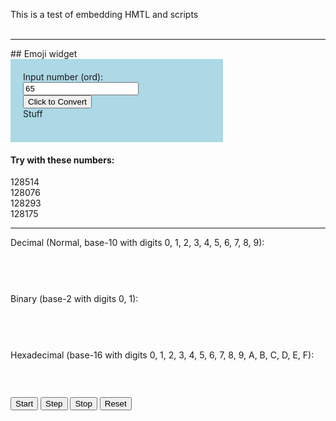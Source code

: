 This is a test of embedding HMTL and scripts <br><br>
<hr>
## Emoji widget

<div style="background-color:lightblue; padding:20px; width:300px;">
	Input number (ord): 
	<input id="ordNumberInput" type="number" min="0" value="65"></input><br>
	<input type="button" value="Click to Convert" onclick="convertToEmoji();"></input>
	<div id="emojiOutput" style="width:100px;">Stuff</div>
<br></div>

<script>
	function convertToEmoji(){
		var num = document.getElementById("ordNumberInput").value;
		var emoji = String.fromCharCode(num);
		emoji = '&#x'+num
		document.getElementById('emojiOutput').innerText = String.fromCodePoint(num);;
	}
</script>

#### Try with these numbers:
128514<br>
128076<br>
128293<br>
128175<br>



<hr>
<p>Decimal (Normal, base-10 with digits 0, 1, 2, 3, 4, 5, 6, 7, 8, 9):</p>

<div id="odometerDecDiv" style="width:100%; height:45px; line-height: 45px;"></div>

<p>Binary (base-2 with digits 0, 1):</p>

<div id="odometerBinDiv" style="width:100%; height:45px; line-height: 45px;"></div>

<p>Hexadecimal (base-16 with digits 0, 1, 2, 3, 4, 5, 6, 7, 8, 9, A, B, C, D, E, F):</p>

<div id="odometerHexDiv" style="width:100%; height:45px; line-height: 45px;"></div>

<input type="button" value="Start" onclick="runodometers();" /> 
<input type="button" value="Step" onclick="update();" /> 
<input type="button" value="Stop" onclick="stopodometers();" /> 
<input type="button" value="Reset" onclick="n = 0; myOdometerDec.set(0); myOdometerBin.set(0); myOdometerHex.set(0);" />


<!--<script src="http://inventwithpython.com/source/odometer.js" type="text/javascript"></script>
<script src="http://inventwithpython.com/source/odometerdisplay.js" type="text/javascript"></script>
-->
<script type="text/javascript">


//============================================================================//
//  Gavin Brock's CSS/JavaScript Animated Odometer
//  Version 1.0 - April 7th 2008
//============================================================================//
//  Copyright (C) 2008 Gavin Brock
//
//  This program is free software: you can redistribute it and/or modify
//  it under the terms of the GNU General Public License as published by
//  the Free Software Foundation, either version 3 of the License, or
//  (at your option) any later version.
//
//  This program is distributed in the hope that it will be useful,
//  but WITHOUT ANY WARRANTY; without even the implied warranty of
//  MERCHANTABILITY or FITNESS FOR A PARTICULAR PURPOSE.  See the
//  GNU General Public License for more details.
//
//  You should have received a copy of the GNU General Public License
//  along with this program.  If not, see <http://www.gnu.org/licenses/>.
//============================================================================//

// The hexadecimal and binary ugly hacks are to be solely blamed on Al Sweigart though.
// This is throwaway code. Go to Gavin's website for the original source code.

function OdometerHex (parentDiv,opts) {
    if (!parentDiv) throw "ERROR: Odometer object must be past a document element.";

    this.digits       = 6;
    this.digitHeight  = 40;
    this.digitPadding = 0;
    this.digitWidth   = 30;
    this.bustedness   = 2;
    this.fontStyle    = "font-family: Courier New, Courier, monospace; font-weight: 900;";
    this.value        = -1;

    for (var key in opts) { this[key] = opts[key]; }

    var style = {
        digits:        "position:absolute; height:"+this.digitHeight+"px; width:"+(this.digitWidth-(2*this.digitPadding))+"px; "+
                       "padding:"+this.digitPadding+"px; font-size:"+(this.digitHeight-(2*this.digitPadding))+"px; "+
                       "background:black; color:white; text-align:center; "+this.fontStyle,
        columns:       "position:relative; float:left; overflow:hidden;"+
                       "height:"+this.digitHeight+"px; width:"+this.digitWidth+"px;",
        highlight:     "position:absolute; background:white; opacity:0.25; filter:alpha(opacity=25); width:100%; left:0px;",
        lowlight:      "position:absolute; background:black; opacity:0.25; filter:alpha(opacity=25); width:100%; left:0px;",
        sidehighlight: "position:absolute; background:white; opacity:0.50; filter:alpha(opacity=50); height:100%; top:0px;",
        sidelowlight:  "position:absolute; background:black; opacity:0.50; filter:alpha(opacity=50); height:100%; top:0px;"
    };

    var highlights = [
        "top:20%;   height:32%;" + style.highlight,
        "top:27.5%; height:16%;" + style.highlight,
        "top:32.5%; height:6%;"  + style.highlight,
        "right:0%;  width:6%;"   + style.sidelowlight,
        "left:0%;   width:4%;"   + style.sidehighlight,
        "top:0%;    height:14%;" + style.lowlight,
        "bottom:0%; height:25%;" + style.lowlight,
        "bottom:0%; height:8%;"  + style.lowlight
    ];

    this.setDigitValue = function (digit, val, frac) {
        var di = digitInfo[digit];
        var px = Math.floor(this.digitHeight * frac);
        px = px + di.offset;
        if (val != di.last_val) {

            // swaps digitA and digitB
            var tmp = di.digitA;
            di.digitA = di.digitB;
            di.digitB = tmp;

            di.digitA.innerHTML = val;
            di.digitB.innerHTML = ((parseInt(val, 16)) % 16).toString(16);
            di.last_val = val;
        }
        if (px != di.last_px) {
            di.digitA.style.top = (0-px)+"px";
            di.digitB.style.top = (0-px+this.digitHeight)+"px";
            di.last_px = px;
        }
    };


    this.set = function (inVal) {
        if (inVal < 0) throw "ERROR: Odometer value cannot be negative.";
        this.value = inVal;

        var numb = Math.floor(inVal);
        var frac = inVal - numb;
        numb = numb.toString(16); // convert to hex
        //numb = String(numb);

        for (var i=0; i < this.digits; i++) {
            var num = numb.substring(numb.length-i-1, numb.length-i) || 0;
            this.setDigitValue(this.digits-i-1, num, frac);
            if (num != 'F') {
                frac = 0;
            }
        }
    };

    this.get = function () {
        return(this.value);
    };


    var odometerDiv = document.createElement("div")
    odometerDiv.setAttribute("id","odometer");
    odometerDiv.style.cssText="text-align: left";
    parentDiv.appendChild(odometerDiv);

    var digitInfo = new Array();
    for (var i=0; i < this.digits; i++) {
        var digitDivA = document.createElement("div");
        digitDivA.setAttribute("id","odometer_digit_"+i+"a");
        digitDivA.style.cssText=style.digits;

        var digitDivB = document.createElement("div");
        digitDivB.setAttribute("id","odometer_digit_"+i+"b");
        digitDivB.style.cssText = style.digits;

        var digitColDiv = document.createElement("div");
        digitColDiv.style.cssText = style.columns;

        digitColDiv.appendChild(digitDivB);
        digitColDiv.appendChild(digitDivA);

        for (var j in highlights) {
            var hdiv = document.createElement("div");
            hdiv.innerHTML="<p></p>"; // For Dumb IE
            hdiv.style.cssText = highlights[j];
            digitColDiv.appendChild(hdiv);
        }
        odometerDiv.appendChild(digitColDiv);
    var offset = Math.floor(Math.random()*this.bustedness);
    digitInfo.push({digitA:digitDivA, digitB:digitDivB, last_val:-1, last_px: -1, offset:offset});
    };


    if (this.value >= 0) this.set(this.value);
}


function OdometerBin (parentDiv,opts) {
    if (!parentDiv) throw "ERROR: Odometer object must be past a document element.";

    this.digits       = 6;
    this.digitHeight  = 40;
    this.digitPadding = 0;
    this.digitWidth   = 30;
    this.bustedness   = 2;
    this.fontStyle    = "font-family: Courier New, Courier, monospace; font-weight: 900;";
    this.value        = -1;

    for (var key in opts) { this[key] = opts[key]; }

    var style = {
        digits:        "position:absolute; height:"+this.digitHeight+"px; width:"+(this.digitWidth-(2*this.digitPadding))+"px; "+
                       "padding:"+this.digitPadding+"px; font-size:"+(this.digitHeight-(2*this.digitPadding))+"px; "+
                       "background:black; color:white; text-align:center; "+this.fontStyle,
        columns:       "position:relative; float:left; overflow:hidden;"+
                       "height:"+this.digitHeight+"px; width:"+this.digitWidth+"px;",
        highlight:     "position:absolute; background:white; opacity:0.25; filter:alpha(opacity=25); width:100%; left:0px;",
        lowlight:      "position:absolute; background:black; opacity:0.25; filter:alpha(opacity=25); width:100%; left:0px;",
        sidehighlight: "position:absolute; background:white; opacity:0.50; filter:alpha(opacity=50); height:100%; top:0px;",
        sidelowlight:  "position:absolute; background:black; opacity:0.50; filter:alpha(opacity=50); height:100%; top:0px;"
    };

    var highlights = [
        "top:20%;   height:32%;" + style.highlight,
        "top:27.5%; height:16%;" + style.highlight,
        "top:32.5%; height:6%;"  + style.highlight,
        "right:0%;  width:6%;"   + style.sidelowlight,
        "left:0%;   width:4%;"   + style.sidehighlight,
        "top:0%;    height:14%;" + style.lowlight,
        "bottom:0%; height:25%;" + style.lowlight,
        "bottom:0%; height:8%;"  + style.lowlight
    ];

    this.setDigitValue = function (digit, val, frac) {
        var di = digitInfo[digit];
        var px = Math.floor(this.digitHeight * frac);
        px = px + di.offset;
        if (val != di.last_val) {

            // swaps digitA and digitB
            var tmp = di.digitA;
            di.digitA = di.digitB;
            di.digitB = tmp;

            di.digitA.innerHTML = val;
            di.digitB.innerHTML = ((parseInt(val, 2)) % 2).toString(2);
            di.last_val = val;
        }
        if (px != di.last_px) {
            di.digitA.style.top = (0-px)+"px";
            di.digitB.style.top = (0-px+this.digitHeight)+"px";
            di.last_px = px;
        }
    };


    this.set = function (inVal) {
        if (inVal < 0) throw "ERROR: Odometer value cannot be negative.";
        this.value = inVal;

        var numb = Math.floor(inVal);
        var frac = inVal - numb;
        numb = numb.toString(2); // convert to bin
        //numb = String(numb);

        for (var i=0; i < this.digits; i++) {
            var num = numb.substring(numb.length-i-1, numb.length-i) || 0;
            this.setDigitValue(this.digits-i-1, num, frac);
            if (num != '1') {
                frac = 0;
            }
        }
    };

    this.get = function () {
        return(this.value);
    };

    var odometerDiv = document.createElement("div")
    odometerDiv.setAttribute("id","odometer");
    odometerDiv.style.cssText="text-align: left";
    parentDiv.appendChild(odometerDiv);

    var digitInfo = new Array();
    for (var i=0; i < this.digits; i++) {
        var digitDivA = document.createElement("div");
        digitDivA.setAttribute("id","odometer_digit_"+i+"a");
        digitDivA.style.cssText=style.digits;

        var digitDivB = document.createElement("div");
        digitDivB.setAttribute("id","odometer_digit_"+i+"b");
        digitDivB.style.cssText = style.digits;

        var digitColDiv = document.createElement("div");
        digitColDiv.style.cssText = style.columns;

        digitColDiv.appendChild(digitDivB);
        digitColDiv.appendChild(digitDivA);

        for (var j in highlights) {
            var hdiv = document.createElement("div");
            hdiv.innerHTML="<p></p>"; // For Dumb IE
            hdiv.style.cssText = highlights[j];
            digitColDiv.appendChild(hdiv);
        }
        odometerDiv.appendChild(digitColDiv);
    var offset = Math.floor(Math.random()*this.bustedness);
    digitInfo.push({digitA:digitDivA, digitB:digitDivB, last_val:-1, last_px: -1, offset:offset});
    };


    if (this.value >= 0) this.set(this.value);
}

function OdometerDec (parentDiv,opts) {
    if (!parentDiv) throw "ERROR: Odometer object must be past a document element.";

    this.digits       = 6;
    this.digitHeight  = 40;
    this.digitPadding = 0;
    this.digitWidth   = 30;
    this.bustedness   = 2;
    this.fontStyle    = "font-family: Courier New, Courier, monospace; font-weight: 900;";
    this.value        = -1;

    for (var key in opts) { this[key] = opts[key]; }

    var style = {
        digits:        "position:absolute; height:"+this.digitHeight+"px; width:"+(this.digitWidth-(2*this.digitPadding))+"px; "+
                       "padding:"+this.digitPadding+"px; font-size:"+(this.digitHeight-(2*this.digitPadding))+"px; "+
                       "background:black; color:white; text-align:center; "+this.fontStyle,
        columns:       "position:relative; float:left; overflow:hidden;"+
                       "height:"+this.digitHeight+"px; width:"+this.digitWidth+"px;",
        highlight:     "position:absolute; background:white; opacity:0.25; filter:alpha(opacity=25); width:100%; left:0px;",
        lowlight:      "position:absolute; background:black; opacity:0.25; filter:alpha(opacity=25); width:100%; left:0px;",
        sidehighlight: "position:absolute; background:white; opacity:0.50; filter:alpha(opacity=50); height:100%; top:0px;",
        sidelowlight:  "position:absolute; background:black; opacity:0.50; filter:alpha(opacity=50); height:100%; top:0px;"
    };

    var highlights = [
        "top:20%;   height:32%;" + style.highlight,
        "top:27.5%; height:16%;" + style.highlight,
        "top:32.5%; height:6%;"  + style.highlight,
        "right:0%;  width:6%;"   + style.sidelowlight,
        "left:0%;   width:4%;"   + style.sidehighlight,
        "top:0%;    height:14%;" + style.lowlight,
        "bottom:0%; height:25%;" + style.lowlight,
        "bottom:0%; height:8%;"  + style.lowlight
    ];

    this.setDigitValue = function (digit, val, frac) {
	var di = digitInfo[digit];
       	var px = Math.floor(this.digitHeight * frac);
	px = px + di.offset;
	if (val != di.last_val) {
		var tmp = di.digitA;
		di.digitA = di.digitB;
		di.digitB = tmp;
        	di.digitA.innerHTML = val;
        	di.digitB.innerHTML = (Number(val)) % 10;
		di.last_val = val;
	}
	if (px != di.last_px) {
        	di.digitA.style.top = (0-px)+"px";
        	di.digitB.style.top = (0-px+this.digitHeight)+"px";
		di.last_px = px;
	}
    };


    this.set = function (inVal) {
        if (inVal < 0) throw "ERROR: Odometer value cannot be negative.";
	this.value = inVal;
        var numb = Math.floor(inVal);
        var frac = inVal - numb;
	numb = String(numb);
        for (var i=0; i < this.digits; i++) {
            var num = numb.substring(numb.length-i-1, numb.length-i) || 0;
            this.setDigitValue(this.digits-i-1, num, frac);
            if (num != 9) frac = 0;
        }
    };

    this.get = function () {
        return(this.value);
    };


    var odometerDiv = document.createElement("div")
    odometerDiv.setAttribute("id","odometer");
    odometerDiv.style.cssText="text-align: left";
    parentDiv.appendChild(odometerDiv);

    var digitInfo = new Array();
    for (var i=0; i < this.digits; i++) {
        var digitDivA = document.createElement("div");
        digitDivA.setAttribute("id","odometer_digit_"+i+"a");
        digitDivA.style.cssText=style.digits;

        var digitDivB = document.createElement("div");
        digitDivB.setAttribute("id","odometer_digit_"+i+"b");
        digitDivB.style.cssText = style.digits;

        var digitColDiv = document.createElement("div");
        digitColDiv.style.cssText = style.columns;

        digitColDiv.appendChild(digitDivB);
        digitColDiv.appendChild(digitDivA);

        for (var j in highlights) {
            var hdiv = document.createElement("div");
            hdiv.innerHTML="<p></p>"; // For Dumb IE
            hdiv.style.cssText = highlights[j];
            digitColDiv.appendChild(hdiv);
        }
        odometerDiv.appendChild(digitColDiv);
	var offset = Math.floor(Math.random()*this.bustedness);
	digitInfo.push({digitA:digitDivA, digitB:digitDivB, last_val:-1, last_px: -1, offset:offset});
    };



    if (this.value >= 0) this.set(this.value);
}

var n = 0;
var myOdometerDec, myOdometerBin, myOdometerHex;
var keeprunning = false;
function runodometers () {
    keeprunning = true;
    update();
}
function startodometers() {
    myOdometerDec = new OdometerDec(document.getElementById("odometerDecDiv"), {value: n, digits: 8});
    myOdometerBin = new OdometerBin(document.getElementById("odometerBinDiv"), {value: n, digits: 8});
    myOdometerHex = new OdometerHex(document.getElementById("odometerHexDiv"), {value: n, digits: 8});
    runodometers();
}
function stopodometers() {
    keeprunning = false;
}
function update () {
    n=n+1.0
    myOdometerDec.set(n);
    myOdometerBin.set(n);
    myOdometerHex.set(n);

    if (myOdometerBin.get() > 255) {
        n=0;
        myOdometerDec.set(0);
        myOdometerBin.set(0);
        myOdometerHex.set(0);
    }

    if (keeprunning) {
        setTimeout("update()", 250);
    }
}

startodometers();
</script>

